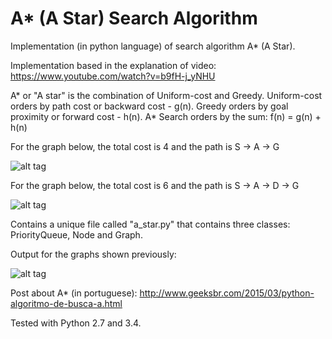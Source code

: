 # A* (A Star) Search Algorithm
Implementation (in python language) of search algorithm A* (A Star).

Implementation based in the explanation of video: https://www.youtube.com/watch?v=b9fH-j_yNHU

A* or "A star" is the combination of Uniform-cost and Greedy. Uniform-cost orders by path cost or backward cost - g(n). Greedy orders by goal proximity or forward cost - h(n). A* Search orders by the sum: f(n) = g(n) + h(n)

For the graph below, the total cost is 4 and the path is S -> A -> G

![alt tag](http://1.bp.blogspot.com/-IxCyg-U6ER8/VPNxxm0XcXI/AAAAAAAAETc/ecdTWXJqT4s/s1600/graph1.png)

For the graph below, the total cost is 6 and the path is S -> A -> D -> G

![alt tag](http://4.bp.blogspot.com/-CimzH_bcY18/VPN12Uhjo_I/AAAAAAAAETo/V7-vo1dL2F8/s1600/graph2.png)

Contains a unique file called "a_star.py" that contains three classes: PriorityQueue, Node and Graph.

Output for the graphs shown previously:

![alt tag](http://4.bp.blogspot.com/-_pvq61ytQ4E/VPN2ZhWYfZI/AAAAAAAAETw/XrGCBTkUYMQ/s1600/saida.png)

Post about A* (in portuguese): http://www.geeksbr.com/2015/03/python-algoritmo-de-busca-a.html

Tested with Python 2.7 and 3.4.
